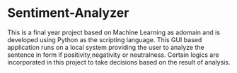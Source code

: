 # Sentiment-Analyzer
This is a final year project based on Machine Learning as adomain and is developed using Python as the scripting language. This GUI based application runs on a local system providing the user to analyze the sentence in form if positivity,negativity or neutralness. Certain logics are incorporated in this project to take decisions based on the result of analysis.
